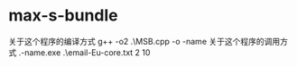 # max-s-bundle
关于这个程序的编译方式
g++ -o2 .\MSB.cpp -o -name
关于这个程序的调用方式
.\-name.exe .\email-Eu-core.txt 2 10